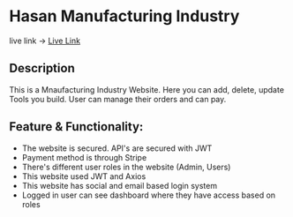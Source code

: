 # Hasan Manufacturing Industry

live link -> <a href='https://hasan-manufacturing-industry.web.app/'>Live Link</a>

## Description

This is a Mnaufacturing Industry Website. Here you can add, delete, update Tools you build. User can manage their orders and can pay.

## Feature & Functionality:

-   The website is secured. API's are secured with JWT
-   Payment method is through Stripe
-   There's different user roles in the website (Admin, Users)
-   This website used JWT and Axios
-   This website has social and email based login system
-   Logged in user can see dashboard where they have access based on roles
